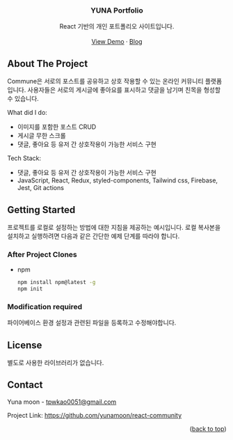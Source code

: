 

<div align="center">
  <h3 align="center">YUNA Portfolio</h3>

  <p align="center">
    React 기반의 개인 포트폴리오 사이트입니다.
    <br />
    <br />
    <a href="https://hh99-ac7ee.web.app/auth">View Demo</a>
    ·
    <a href="https://moonyuna.tistory.com/category/Moon%F0%9F%8C%95%20%ED%94%84%EB%A1%9C%EC%A0%9D%ED%8A%B8/React-community">Blog</a>
  </p>
</div>


<!-- ABOUT THE PROJECT -->
## About The Project

Commune은 서로의 포스트를 공유하고 상호 작용할 수 있는 온라인 커뮤니티 플랫폼입니다. 사용자들은 서로의 게시글에 좋아요를 표시하고 댓글을 남기며 친목을 형성할 수 있습니다.

What did I do:
* 이미지를 포함한 포스트 CRUD
* 게시글 무한 스크롤
* 댓글, 좋아요 등 유저 간 상호작용이 가능한 서비스 구현

Tech Stack:
* 댓글, 좋아요 등 유저 간 상호작용이 가능한 서비스 구현
* JavaScript, React, Redux, styled-components, Tailwind css, Firebase, Jest, Git actions


<!-- GETTING STARTED -->
## Getting Started

프로젝트를 로컬로 설정하는 방법에 대한 지침을 제공하는 예시입니다. 로컬 복사본을 설치하고 실행하려면 다음과 같은 간단한 예제 단계를 따라야 합니다.

### After Project Clones

* npm
  ```sh
  npm install npm@latest -g
  npm init
  ```

### Modification required

파이어베이스 환경 설정과 관련된 파일을 등록하고 수정해야합니다.


<!-- LICENSE -->
## License

별도로 사용한 라이브러리가 없습니다.


<!-- CONTACT -->
## Contact

Yuna moon - tpwkao0051@gmail.com

Project Link: https://github.com/yunamoon/react-community

<p align="right">(<a href="#readme-top">back to top</a>)</p>



